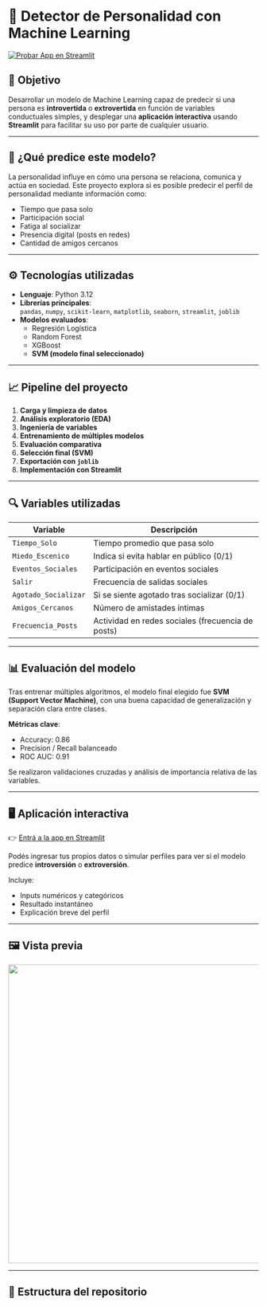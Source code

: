 # 🧠 Detector de Personalidad con Machine Learning

[![Probar App en Streamlit](https://img.shields.io/badge/🚀%20Probar_App_Streamlit-blue?style=for-the-badge&logo=streamlit)](https://3w6wtv8ae77kaeifny4rxw.streamlit.app/)

## 🎯 Objetivo

Desarrollar un modelo de Machine Learning capaz de predecir si una persona es **introvertida** o **extrovertida** en función de variables conductuales simples, y desplegar una **aplicación interactiva** usando **Streamlit** para facilitar su uso por parte de cualquier usuario.

---

## 🧠 ¿Qué predice este modelo?

La personalidad influye en cómo una persona se relaciona, comunica y actúa en sociedad. Este proyecto explora si es posible predecir el perfil de personalidad mediante información como:

- Tiempo que pasa solo
- Participación social
- Fatiga al socializar
- Presencia digital (posts en redes)
- Cantidad de amigos cercanos

---

## ⚙️ Tecnologías utilizadas

- **Lenguaje**: Python 3.12
- **Librerías principales**:  
  `pandas`, `numpy`, `scikit-learn`, `matplotlib`, `seaborn`, `streamlit`, `joblib`
- **Modelos evaluados**:  
  - Regresión Logística  
  - Random Forest  
  - XGBoost  
  - **SVM (modelo final seleccionado)**

---

## 📈 Pipeline del proyecto

1. **Carga y limpieza de datos**
2. **Análisis exploratorio (EDA)**
3. **Ingeniería de variables**
4. **Entrenamiento de múltiples modelos**
5. **Evaluación comparativa**
6. **Selección final (SVM)**
7. **Exportación con `joblib`**
8. **Implementación con Streamlit**

---

## 🔍 Variables utilizadas

| Variable               | Descripción                                      |
|------------------------|--------------------------------------------------|
| `Tiempo_Solo`          | Tiempo promedio que pasa solo                   |
| `Miedo_Escenico`       | Indica si evita hablar en público (0/1)         |
| `Eventos_Sociales`     | Participación en eventos sociales               |
| `Salir`                | Frecuencia de salidas sociales                  |
| `Agotado_Socializar`   | Si se siente agotado tras socializar (0/1)      |
| `Amigos_Cercanos`      | Número de amistades íntimas                     |
| `Frecuencia_Posts`     | Actividad en redes sociales (frecuencia de posts) |

---

## 📊 Evaluación del modelo

Tras entrenar múltiples algoritmos, el modelo final elegido fue **SVM (Support Vector Machine)**, con una buena capacidad de generalización y separación clara entre clases.

**Métricas clave**:
- Accuracy: 0.86
- Precision / Recall balanceado
- ROC AUC: 0.91

Se realizaron validaciones cruzadas y análisis de importancia relativa de las variables.

---

## 🖥️ Aplicación interactiva

👉 [Entrá a la app en Streamlit](https://3w6wtv8ae77kaeifny4rxw.streamlit.app/)

Podés ingresar tus propios datos o simular perfiles para ver si el modelo predice **introversión** o **extroversión**.

Incluye:
- Inputs numéricos y categóricos
- Resultado instantáneo
- Explicación breve del perfil

---

## 🖼️ Vista previa

<p align="center">
  <img src="img/app_preview_1.png" width="600">
</p>

---

## 📂 Estructura del repositorio


